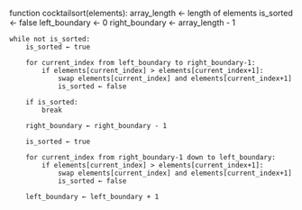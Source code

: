 function cocktailsort(elements):
    array_length ← length of elements
    is_sorted ← false
    left_boundary ← 0
    right_boundary ← array_length - 1
    
    while not is_sorted:
        is_sorted ← true

        for current_index from left_boundary to right_boundary-1:
            if elements[current_index] > elements[current_index+1]:
                swap elements[current_index] and elements[current_index+1]
                is_sorted ← false
        
        if is_sorted:
            break
        
        right_boundary ← right_boundary - 1
        
        is_sorted ← true
        
        for current_index from right_boundary-1 down to left_boundary:
            if elements[current_index] > elements[current_index+1]:
                swap elements[current_index] and elements[current_index+1]
                is_sorted ← false
        
        left_boundary ← left_boundary + 1